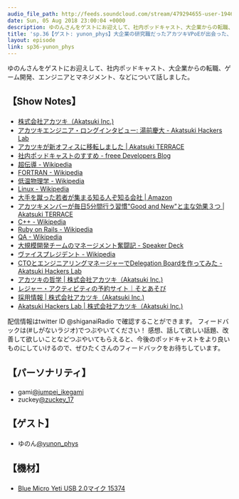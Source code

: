 ```yaml
---
audio_file_path: http://feeds.soundcloud.com/stream/479294655-user-194620696-sp36-yunon_phys.mp3
date: Sun, 05 Aug 2018 23:00:04 +0000
description: ゆのんさんをゲストにお迎えして、社内ポッドキャスト、大企業からの転職、ゲーム開発、エンジニアとマネジメント、などについて話しました。
title: 'sp.36【ゲスト: yunon_phys】大企業の研究職だったアカツキVPoEが出会った、楽しい「ワクワクチーム作り」'
layout: episode
link: sp36-yunon_phys
---
```


<p><span>ゆのんさんをゲストにお迎えして、社内ポッドキャスト、大企業からの転職、ゲーム開発、エンジニアとマネジメント、などについて話しました。</span></p>
<h2>
  <p>【Show Notes】</p>
</h2>
<ul>
  <li><a href="https://aktsk.jp/" target="_blank">株式会社アカツキ（Akatsuki Inc.)</a></li>
  <li><a href="https://hackerslab.aktsk.jp/2017/02/05/161550" target="_blank">アカツキエンジニア・ロングインタビュー: 湯前慶大 - Akatsuki Hackers Lab</a></li>
  <li><a href="https://blog.aktsk.jp/corporate/2077/" target="_blank">アカツキが新オフィスに移転しました | Akatsuki TERRACE</a></li>
  <li><a href="https://developers.freee.co.jp/entry/internal-podcast-anaguma-fm" target="_blank">社内ポッドキャストのすすめ - freee Developers Blog</a></li>
  <li><a href="https://ja.wikipedia.org/wiki/%E8%B6%85%E4%BC%9D%E5%B0%8E" target="_blank">超伝導 - Wikipedia</a></li>
  <li><a href="https://ja.wikipedia.org/wiki/FORTRAN" target="_blank">FORTRAN - Wikipedia</a></li>
  <li><a href="https://ja.wikipedia.org/wiki/%E4%BD%8E%E6%B8%A9%E7%89%A9%E7%90%86%E5%AD%A6" target="_blank">低温物理学 - Wikipedia</a></li>
  <li><a href="https://ja.wikipedia.org/wiki/Linux" target="_blank">Linux - Wikipedia</a></li>
  <li><a href="https://www.amazon.co.jp/dp/B00JD94N2A" target="_blank">大手を蹴った若者が集まる知る人ぞ知る会社 | Amazon</a></li>
  <li><a href="https://blog.aktsk.jp/culture/1978/" target="_blank">アカツキメンバーが毎日5分間行う習慣"Good and New"と主な効果３つ | Akatsuki TERRACE</a></li>
  <li><a href="https://ja.wikipedia.org/wiki/C%2B%2B" target="_blank">C++ - Wikipedia</a></li>
  <li><a href="https://ja.wikipedia.org/wiki/Ruby_on_Rails" target="_blank">Ruby on Rails - Wikipedia</a></li>
  <li><a href="https://ja.wikipedia.org/wiki/%E5%93%81%E8%B3%AA%E4%BF%9D%E8%A8%BC" target="_blank">QA - Wikipedia</a></li>
  <li><a href="https://speakerdeck.com/yunon_phys/da-gui-mo-kai-fa-timufalsemanezimentofen-dou-ji" target="_blank">大規模開発チームのマネージメント奮闘記 - Speaker Deck</a></li>
  <li><a href="https://ja.wikipedia.org/wiki/%E3%83%B4%E3%82%A1%E3%82%A4%E3%82%B9%E3%83%97%E3%83%AC%E3%82%B8%E3%83%87%E3%83%B3%E3%83%88" target="_blank">ヴァイスプレジデント - Wikipedia</a></li>
  <li><a href="https://hackerslab.aktsk.jp/delegation_board" target="_blank">CTOとエンジニアリングマネージャーでDelegation Boardを作ってみた - Akatsuki Hackers Lab</a></li>
  <li><a href="https://aktsk.jp/company/document/" target="_blank">アカツキの哲学 | 株式会社アカツキ（Akatsuki Inc.)</a></li>
  <li><a href="https://sotoasobi.net/" target="_blank">レジャー・アクティビティの予約サイト｜そとあそび</a></li>
  <li><a href="https://aktsk.jp/recruit/" target="_blank">採用情報 | 株式会社アカツキ（Akatsuki Inc.)</a></li>
  <li><a href="https://hackerslab.aktsk.jp/" target="_blank">Akatsuki Hackers Lab | 株式会社アカツキ（Akatsuki Inc.)</a></li>
</ul>
<p><span>
  配信情報はtwitter ID @shiganaiRadio で確認することができます。
  フィードバックは(#しがないラジオ)でつぶやいてください！
  感想、話して欲しい話題、改善して欲しいことなどつぶやいてもらえると、今後のポッドキャストをより良いものにしていけるので、ぜひたくさんのフィードバックをお待ちしています。
</span></p>
<h2>
  <p>【パーソナリティ】</p>
</h2>
<ul>
    <li>gami<a href="https://twitter.com/search?q=%40jumpei_ikegami&src=typd&lang=ja" target="_blank">@jumpei_ikegami</a></li>
    <li>zuckey<a href="https://twitter.com/search?q=%40zuckey_17&src=typd&lang=ja" target="_blank">@zuckey_17</a></li>
</ul>
<h2>
  <p>【ゲスト】</p>
</h2>
<ul>
  <li>ゆのん<a href="https://twitter.com/yunon_phys" target="_blank">@yunon_phys</a></li>
</ul>
<h2>
  <p>【機材】</p>
</h2>
<ul>
    <li><a href="http://amzn.to/2tlkud3" target="_blank">Blue Micro Yeti USB 2.0マイク 15374</a></li>
</ul>
